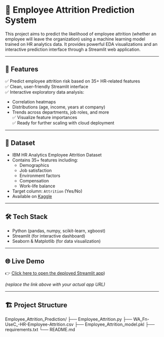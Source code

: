 
# 💼 Employee Attrition Prediction System

This project aims to predict the likelihood of employee attrition (whether an employee will leave the organization) using a machine learning model trained on HR analytics data. It provides powerful EDA visualizations and an interactive prediction interface through a Streamlit web application.

---

## 🚀 Features

✅ Predict employee attrition risk based on 35+ HR-related features  
✅ Clean, user-friendly Streamlit interface  
✅ Interactive exploratory data analysis:
- Correlation heatmaps
- Distributions (age, income, years at company)
- Trends across departments, job roles, and more  
✅ Visualize feature importances  
✅ Ready for further scaling with cloud deployment

---

## 📂 Dataset

- IBM HR Analytics Employee Attrition Dataset  
- Contains 35+ features including:
  - Demographics
  - Job satisfaction
  - Environment factors
  - Compensation
  - Work-life balance
- Target column: `Attrition` (Yes/No)  
- Available on [Kaggle](https://www.kaggle.com/pavansubhasht/ibm-hr-analytics-attrition-dataset)

---

## 🛠️ Tech Stack

- Python (pandas, numpy, scikit-learn, xgboost)
- Streamlit (for interactive dashboard)
- Seaborn & Matplotlib (for data visualization)

---

## 🌐 Live Demo

👉 [Click here to open the deployed Streamlit app](https://employeeattritionprediction-tm3uaycgjvfxbyk9wwpuni.streamlit.app/))

*(replace the link above with your actual app URL)*

---

## 🏗️ Project Structure

Employee_Attrition_Prediction/
├── Employee_Attrition.py
├── WA_Fn-UseC_-HR-Employee-Attrition.csv
├── Employee_Attrition_model.pkl
├── requirements.txt
└── README.md
